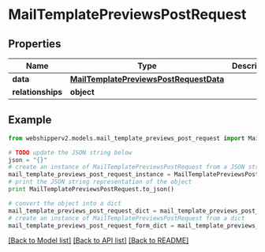 # MailTemplatePreviewsPostRequest


## Properties
Name | Type | Description | Notes
------------ | ------------- | ------------- | -------------
**data** | [**MailTemplatePreviewsPostRequestData**](MailTemplatePreviewsPostRequestData.md) |  | [optional] 
**relationships** | **object** |  | [optional] 

## Example

```python
from webshipperv2.models.mail_template_previews_post_request import MailTemplatePreviewsPostRequest

# TODO update the JSON string below
json = "{}"
# create an instance of MailTemplatePreviewsPostRequest from a JSON string
mail_template_previews_post_request_instance = MailTemplatePreviewsPostRequest.from_json(json)
# print the JSON string representation of the object
print MailTemplatePreviewsPostRequest.to_json()

# convert the object into a dict
mail_template_previews_post_request_dict = mail_template_previews_post_request_instance.to_dict()
# create an instance of MailTemplatePreviewsPostRequest from a dict
mail_template_previews_post_request_form_dict = mail_template_previews_post_request.from_dict(mail_template_previews_post_request_dict)
```
[[Back to Model list]](../README.md#documentation-for-models) [[Back to API list]](../README.md#documentation-for-api-endpoints) [[Back to README]](../README.md)


